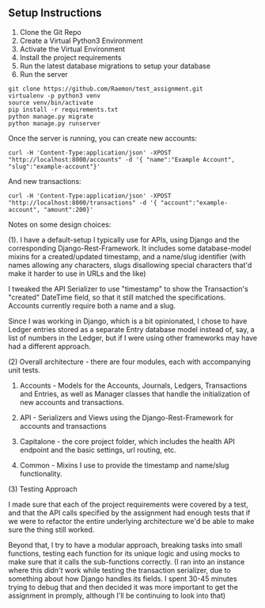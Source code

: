 Setup Instructions
------------------

1. Clone the Git Repo
2. Create a Virtual Python3 Environment
3. Activate the Virtual Environment
4. Install the project requirements
5. Run the latest database migrations to setup your database
6. Run the server

```
git clone https://github.com/Raemon/test_assignment.git
virtualenv -p python3 venv
source venv/bin/activate
pip install -r requirements.txt
python manage.py migrate
python manage.py runserver
```

Once the server is running, you can create new accounts:

```
curl -H 'Content-Type:application/json' -XPOST "http://localhost:8000/accounts" -d '{ "name":"Example Account", "slug":"example-account"}'
```

And new transactions:


```
curl -H 'Content-Type:application/json' -XPOST "http://localhost:8000/transactions" -d '{ "account":"example-account", "amount":200}'
```

Notes on some design choices:

(1). I have a default-setup I typically use for APIs, using Django and the corresponding Django-Rest-Framework. It includes some database-model mixins for a created/updated timestamp, and a name/slug identifier (with names allowing any characters, slugs disallowing special characters that'd make it harder to use in URLs and the like)

I tweaked the API Serializer to use "timestamp" to show the Transaction's "created" DateTime field, so that it still matched the specifications. Accounts currently require both a name and a slug.

Since I was working in Django, which is a bit opinionated, I chose to have Ledger entries stored as a separate Entry database model instead of, say, a list of numbers in the Ledger, but if I were using other frameworks may have had a different approach.

(2) Overall architecture - there are four modules, each with accompanying unit tests.

1. Accounts - Models for the Accounts, Journals, Ledgers, Transactions and Entries, as well as Manager classes that handle the initialization of new accounts and transactions.

2. API - Serializers and Views using the Django-Rest-Framework for accounts and transactions

3. Capitalone - the core project folder, which includes the health API endpoint and the basic settings, url routing, etc.

4. Common - Mixins I use to provide the timestamp and name/slug functionality.

(3) Testing Approach

I made sure that each of the project requirements were covered by a test, and that the API calls specified by the assignment had enough tests that if we were to refactor the entire underlying architecture we'd be able to make sure the thing still worked.

Beyond that, I try to have a modular approach, breaking tasks into small functions, testing each function for its unique logic and using mocks to make sure that it calls the sub-functions correctly. (I ran into an instance where this *didn't* work while testing the transaction serializer, due to something about how Django handles its fields. I spent 30-45 minutes trying to debug that and then decided it was more important to get the assignment in promply, although I'll be continuing to look into that)

